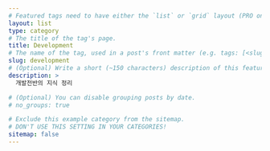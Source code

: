 ```yaml
---
# Featured tags need to have either the `list` or `grid` layout (PRO only).
layout: list
type: category
# The title of the tag's page.
title: Development
# The name of the tag, used in a post's front matter (e.g. tags: [<slug>]).
slug: development
# (Optional) Write a short (~150 characters) description of this featured tag.
description: >
  개발전반의 지식 정리

# (Optional) You can disable grouping posts by date.
# no_groups: true

# Exclude this example category from the sitemap.
# DON'T USE THIS SETTING IN YOUR CATEGORIES!
sitemap: false
---
```

